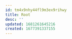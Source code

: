 ```yaml
---
id: tm4x9nhy44fl9m3ex9rihwy
title: Root
desc: ''
updated: 1681261645216
created: 1677391337155
---
```

